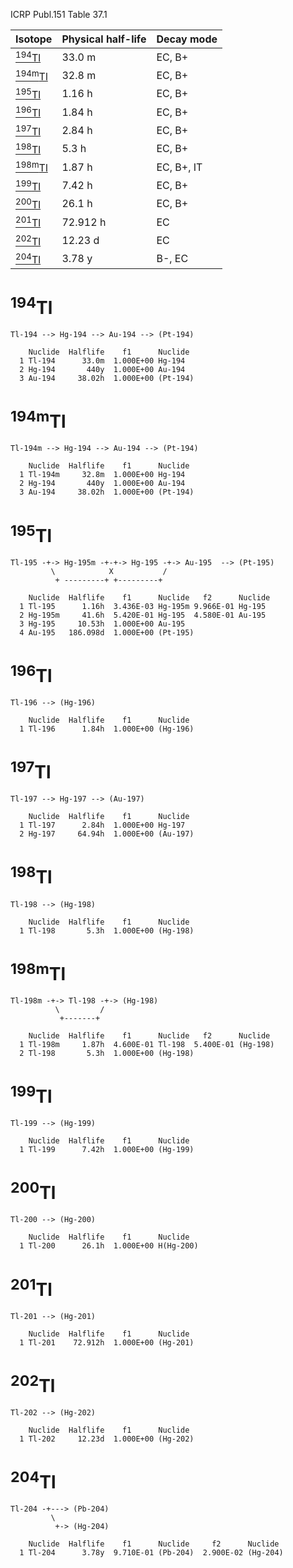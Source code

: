 ICRP Publ.151 Table 37.1

|Isotope                      |Physical half-life |Decay mode|
|-----------------------------|-------------------|----------|
|[<sup>194</sup>Tl](#194Tl)   |33.0 m             |EC, B+
|[<sup>194m</sup>Tl](#194mTl) |32.8 m             |EC, B+
|[<sup>195</sup>Tl](#195Tl)   |1.16 h             |EC, B+
|[<sup>196</sup>Tl](#196Tl)   |1.84 h             |EC, B+
|[<sup>197</sup>Tl](#197Tl)   |2.84 h             |EC, B+
|[<sup>198</sup>Tl](#198Tl)   |5.3 h              |EC, B+
|[<sup>198m</sup>Tl](#198mTl) |1.87 h             |EC, B+, IT
|[<sup>199</sup>Tl](#199Tl)   |7.42 h             |EC, B+
|[<sup>200</sup>Tl](#200Tl)   |26.1 h             |EC, B+
|[<sup>201</sup>Tl](#201Tl)   |72.912 h           |EC
|[<sup>202</sup>Tl](#202Tl)   |12.23 d            |EC
|[<sup>204</sup>Tl](#204Tl)   |3.78 y             |B-, EC

# <sup>194</sup>Tl

```
Tl-194 --> Hg-194 --> Au-194 --> (Pt-194)
```

```
    Nuclide  Halflife    f1      Nuclide
  1 Tl-194      33.0m  1.000E+00 Hg-194
  2 Hg-194       440y  1.000E+00 Au-194
  3 Au-194     38.02h  1.000E+00 (Pt-194)
```

# <sup>194m</sup>Tl

```
Tl-194m --> Hg-194 --> Au-194 --> (Pt-194)
```

```
    Nuclide  Halflife    f1      Nuclide
  1 Tl-194m     32.8m  1.000E+00 Hg-194
  2 Hg-194       440y  1.000E+00 Au-194
  3 Au-194     38.02h  1.000E+00 (Pt-194)
```

# <sup>195</sup>Tl

```
Tl-195 -+-> Hg-195m -+-+-> Hg-195 -+-> Au-195  --> (Pt-195)
         \            X           /
          + ---------+ +---------+
```

```
    Nuclide  Halflife    f1      Nuclide   f2      Nuclide
  1 Tl-195      1.16h  3.436E-03 Hg-195m 9.966E-01 Hg-195
  2 Hg-195m     41.6h  5.420E-01 Hg-195  4.580E-01 Au-195
  3 Hg-195     10.53h  1.000E+00 Au-195
  4 Au-195   186.098d  1.000E+00 (Pt-195)
```

# <sup>196</sup>Tl

```
Tl-196 --> (Hg-196)
```

```
    Nuclide  Halflife    f1      Nuclide
  1 Tl-196      1.84h  1.000E+00 (Hg-196)
```

# <sup>197</sup>Tl

```
Tl-197 --> Hg-197 --> (Au-197)
```

```
    Nuclide  Halflife    f1      Nuclide
  1 Tl-197      2.84h  1.000E+00 Hg-197
  2 Hg-197     64.94h  1.000E+00 (Au-197)
```

# <sup>198</sup>Tl

```
Tl-198 --> (Hg-198)
```

```
    Nuclide  Halflife    f1      Nuclide
  1 Tl-198       5.3h  1.000E+00 (Hg-198)
```

# <sup>198m</sup>Tl

```
Tl-198m -+-> Tl-198 -+-> (Hg-198)
          \         /
           +-------+
```

```
    Nuclide  Halflife    f1      Nuclide   f2      Nuclide
  1 Tl-198m     1.87h  4.600E-01 Tl-198  5.400E-01 (Hg-198)
  2 Tl-198       5.3h  1.000E+00 (Hg-198)
```

# <sup>199</sup>Tl

```
Tl-199 --> (Hg-199)
```

```
    Nuclide  Halflife    f1      Nuclide
  1 Tl-199      7.42h  1.000E+00 (Hg-199)
```

# <sup>200</sup>Tl

```
Tl-200 --> (Hg-200)
```

```
    Nuclide  Halflife    f1      Nuclide
  1 Tl-200      26.1h  1.000E+00 H(Hg-200)
```

# <sup>201</sup>Tl

```
Tl-201 --> (Hg-201)
```

```
    Nuclide  Halflife    f1      Nuclide
  1 Tl-201    72.912h  1.000E+00 (Hg-201)
```

# <sup>202</sup>Tl

```
Tl-202 --> (Hg-202)
```

```
    Nuclide  Halflife    f1      Nuclide
  1 Tl-202     12.23d  1.000E+00 (Hg-202)
```

# <sup>204</sup>Tl

```
Tl-204 -+---> (Pb-204)
         \
          +-> (Hg-204)
```

```
    Nuclide  Halflife    f1      Nuclide     f2      Nuclide
  1 Tl-204      3.78y  9.710E-01 (Pb-204)  2.900E-02 (Hg-204)
```
